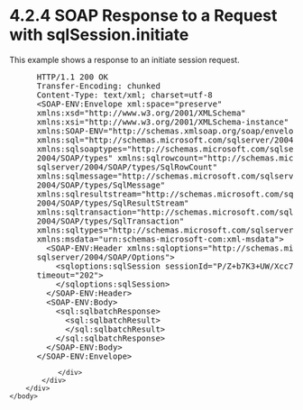 <html dir="LTR" xmlns:mshelp="http://msdn.microsoft.com/mshelp" xmlns:ddue="http://ddue.schemas.microsoft.com/authoring/2003/5" xmlns:xlink="http://www.w3.org/1999/xlink" xmlns:tool="http://www.microsoft.com/tooltip">
    <head>
        <meta http-equiv="Content-Type" content="text/html; CHARSET=utf-8"></meta>
        <meta name="save" content="history"></meta>
        <title>4.2.4 SOAP Response to a Request with sqlSession.initiate</title>
        <xml>
            <mshelp:toctitle title="4.2.4 SOAP Response to a Request with sqlSession.initiate"></mshelp:toctitle>
            <mshelp:rltitle title="[MS-SSNWS]: SOAP Response to a Request with sqlSession.initiate"></mshelp:rltitle>
            <mshelp:keyword index="A" term="efaab808-26d0-451b-82c2-574f2af58b34"></mshelp:keyword>
            <mshelp:attr name="DCSext.ContentType" value="open specification"></mshelp:attr>
            <mshelp:attr name="AssetID" value="efaab808-26d0-451b-82c2-574f2af58b34"></mshelp:attr>
            <mshelp:attr name="TopicType" value="kbRef"></mshelp:attr>
            <mshelp:attr name="DCSext.Title" value="[MS-SSNWS]: SOAP Response to a Request with sqlSession.initiate" />
        </xml>
    </head>
    <body>
        <div id="header">
            <h1 class="heading">4.2.4 SOAP Response to a Request with sqlSession.initiate</h1>
        </div>
        <div id="mainSection">
            <div id="mainBody">
                <div id="allHistory" class="saveHistory"></div>
                <div id="sectionSection0" class="section" name="collapseableSection">
                    

<p>This example shows a response to an initiate session
request.</p>

<dl>
<dd>
<div><pre> HTTP/1.1 200 OK
 Transfer-Encoding: chunked
 Content-Type: text/xml; charset=utf-8
 &lt;SOAP-ENV:Envelope xml:space=&quot;preserve&quot; 
 xmlns:xsd=&quot;http://www.w3.org/2001/XMLSchema&quot; 
 xmlns:xsi=&quot;http://www.w3.org/2001/XMLSchema-instance&quot; 
 xmlns:SOAP-ENV=&quot;http://schemas.xmlsoap.org/soap/envelope/&quot; 
 xmlns:sql=&quot;http://schemas.microsoft.com/sqlserver/2004/SOAP&quot; 
 xmlns:sqlsoaptypes=&quot;http://schemas.microsoft.com/sqlserver/
 2004/SOAP/types&quot; xmlns:sqlrowcount=&quot;http://schemas.microsoft.com/
 sqlserver/2004/SOAP/types/SqlRowCount&quot; 
 xmlns:sqlmessage=&quot;http://schemas.microsoft.com/sqlserver/
 2004/SOAP/types/SqlMessage&quot; 
 xmlns:sqlresultstream=&quot;http://schemas.microsoft.com/sqlserver/
 2004/SOAP/types/SqlResultStream&quot; 
 xmlns:sqltransaction=&quot;http://schemas.microsoft.com/sqlserver/
 2004/SOAP/types/SqlTransaction&quot; 
 xmlns:sqltypes=&quot;http://schemas.microsoft.com/sqlserver/2004/sqltypes&quot; 
 xmlns:msdata=&quot;urn:schemas-microsoft-com:xml-msdata&quot;&gt;
   &lt;SOAP-ENV:Header xmlns:sqloptions=&quot;http://schemas.microsoft.com/
 sqlserver/2004/SOAP/Options&quot;&gt;
     &lt;sqloptions:sqlSession sessionId=&quot;P/Z+b7K3+UW/Xcc7ync2Yg==&quot; 
 timeout=&quot;202&quot;&gt;
     &lt;/sqloptions:sqlSession&gt;
   &lt;/SOAP-ENV:Header&gt;
   &lt;SOAP-ENV:Body&gt;
     &lt;sql:sqlbatchResponse&gt;
       &lt;sql:sqlbatchResult&gt;
       &lt;/sql:sqlbatchResult&gt;
     &lt;/sql:sqlbatchResponse&gt;
   &lt;/SOAP-ENV:Body&gt;
 &lt;/SOAP-ENV:Envelope&gt;
</pre></div>
</dd></dl>


                </div>
            </div>
        </div>
    </body>
</html>